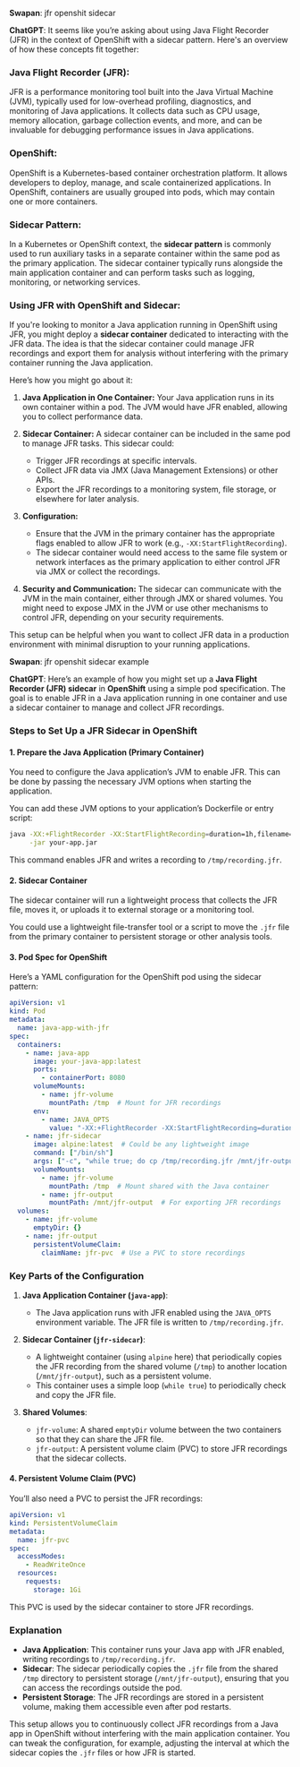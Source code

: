 **Swapan**: jfr openshit sidecar

**ChatGPT**: It seems like you’re asking about using Java Flight Recorder (JFR) in the context of OpenShift with a sidecar pattern. Here's an overview of how these concepts fit together:

### Java Flight Recorder (JFR):
JFR is a performance monitoring tool built into the Java Virtual Machine (JVM), typically used for low-overhead profiling, diagnostics, and monitoring of Java applications. It collects data such as CPU usage, memory allocation, garbage collection events, and more, and can be invaluable for debugging performance issues in Java applications.

### OpenShift:
OpenShift is a Kubernetes-based container orchestration platform. It allows developers to deploy, manage, and scale containerized applications. In OpenShift, containers are usually grouped into pods, which may contain one or more containers.

### Sidecar Pattern:
In a Kubernetes or OpenShift context, the **sidecar pattern** is commonly used to run auxiliary tasks in a separate container within the same pod as the primary application. The sidecar container typically runs alongside the main application container and can perform tasks such as logging, monitoring, or networking services.

### Using JFR with OpenShift and Sidecar:
If you're looking to monitor a Java application running in OpenShift using JFR, you might deploy a **sidecar container** dedicated to interacting with the JFR data. The idea is that the sidecar container could manage JFR recordings and export them for analysis without interfering with the primary container running the Java application.

Here’s how you might go about it:

1. **Java Application in One Container:**
   Your Java application runs in its own container within a pod. The JVM would have JFR enabled, allowing you to collect performance data.

2. **Sidecar Container:**
   A sidecar container can be included in the same pod to manage JFR tasks. This sidecar could:
   - Trigger JFR recordings at specific intervals.
   - Collect JFR data via JMX (Java Management Extensions) or other APIs.
   - Export the JFR recordings to a monitoring system, file storage, or elsewhere for later analysis.

3. **Configuration:**
   - Ensure that the JVM in the primary container has the appropriate flags enabled to allow JFR to work (e.g., `-XX:StartFlightRecording`).
   - The sidecar container would need access to the same file system or network interfaces as the primary application to either control JFR via JMX or collect the recordings.
   
4. **Security and Communication:**
   The sidecar can communicate with the JVM in the main container, either through JMX or shared volumes. You might need to expose JMX in the JVM or use other mechanisms to control JFR, depending on your security requirements.

This setup can be helpful when you want to collect JFR data in a production environment with minimal disruption to your running applications.

**Swapan**: jfr openshit sidecar example

**ChatGPT**: Here’s an example of how you might set up a **Java Flight Recorder (JFR) sidecar** in **OpenShift** using a simple pod specification. The goal is to enable JFR in a Java application running in one container and use a sidecar container to manage and collect JFR recordings.

### Steps to Set Up a JFR Sidecar in OpenShift

#### 1. **Prepare the Java Application (Primary Container)**
You need to configure the Java application’s JVM to enable JFR. This can be done by passing the necessary JVM options when starting the application. 

You can add these JVM options to your application’s Dockerfile or entry script:

```bash
java -XX:+FlightRecorder -XX:StartFlightRecording=duration=1h,filename=/tmp/recording.jfr,dumponexit=true \
     -jar your-app.jar
```

This command enables JFR and writes a recording to `/tmp/recording.jfr`.

#### 2. **Sidecar Container**
The sidecar container will run a lightweight process that collects the JFR file, moves it, or uploads it to external storage or a monitoring tool.

You could use a lightweight file-transfer tool or a script to move the `.jfr` file from the primary container to persistent storage or other analysis tools.

#### 3. **Pod Spec for OpenShift**

Here’s a YAML configuration for the OpenShift pod using the sidecar pattern:

```yaml
apiVersion: v1
kind: Pod
metadata:
  name: java-app-with-jfr
spec:
  containers:
    - name: java-app
      image: your-java-app:latest
      ports:
        - containerPort: 8080
      volumeMounts:
        - name: jfr-volume
          mountPath: /tmp  # Mount for JFR recordings
      env:
        - name: JAVA_OPTS
          value: "-XX:+FlightRecorder -XX:StartFlightRecording=duration=1h,filename=/tmp/recording.jfr,dumponexit=true"
    - name: jfr-sidecar
      image: alpine:latest  # Could be any lightweight image
      command: ["/bin/sh"]
      args: ["-c", "while true; do cp /tmp/recording.jfr /mnt/jfr-output/recording-$(date +%s).jfr; sleep 3600; done"]
      volumeMounts:
        - name: jfr-volume
          mountPath: /tmp  # Mount shared with the Java container
        - name: jfr-output
          mountPath: /mnt/jfr-output  # For exporting JFR recordings
  volumes:
    - name: jfr-volume
      emptyDir: {}
    - name: jfr-output
      persistentVolumeClaim:
        claimName: jfr-pvc  # Use a PVC to store recordings
```

### Key Parts of the Configuration

1. **Java Application Container (`java-app`)**:
   - The Java application runs with JFR enabled using the `JAVA_OPTS` environment variable. The JFR file is written to `/tmp/recording.jfr`.
   
2. **Sidecar Container (`jfr-sidecar`)**:
   - A lightweight container (using `alpine` here) that periodically copies the JFR recording from the shared volume (`/tmp`) to another location (`/mnt/jfr-output`), such as a persistent volume.
   - This container uses a simple loop (`while true`) to periodically check and copy the JFR file.

3. **Shared Volumes**:
   - `jfr-volume`: A shared `emptyDir` volume between the two containers so that they can share the JFR file.
   - `jfr-output`: A persistent volume claim (PVC) to store JFR recordings that the sidecar collects.

#### 4. **Persistent Volume Claim (PVC)**

You’ll also need a PVC to persist the JFR recordings:

```yaml
apiVersion: v1
kind: PersistentVolumeClaim
metadata:
  name: jfr-pvc
spec:
  accessModes:
    - ReadWriteOnce
  resources:
    requests:
      storage: 1Gi
```

This PVC is used by the sidecar container to store JFR recordings.

### Explanation

- **Java Application**: This container runs your Java app with JFR enabled, writing recordings to `/tmp/recording.jfr`.
- **Sidecar**: The sidecar periodically copies the `.jfr` file from the shared `/tmp` directory to persistent storage (`/mnt/jfr-output`), ensuring that you can access the recordings outside the pod.
- **Persistent Storage**: The JFR recordings are stored in a persistent volume, making them accessible even after pod restarts.

This setup allows you to continuously collect JFR recordings from a Java app in OpenShift without interfering with the main application container. You can tweak the configuration, for example, adjusting the interval at which the sidecar copies the `.jfr` files or how JFR is started.

